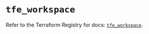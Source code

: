 # `tfe_workspace`

Refer to the Terraform Registry for docs: [`tfe_workspace`](https://registry.terraform.io/providers/hashicorp/tfe/0.70.0/docs/resources/workspace).
